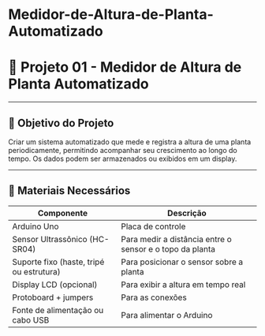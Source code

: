 # Medidor-de-Altura-de-Planta-Automatizado

# 🌱 Projeto 01 - Medidor de Altura de Planta Automatizado

---

## 🎯 Objetivo do Projeto

Criar um sistema automatizado que mede e registra a altura de uma planta periodicamente, permitindo acompanhar seu crescimento ao longo do tempo. Os dados podem ser armazenados ou exibidos em um display.

---

## 🧰 Materiais Necessários

| **Componente**                        | **Descrição**                                           |
|--------------------------------------|---------------------------------------------------------|
| Arduino Uno                          | Placa de controle                                       |
| Sensor Ultrassônico (HC-SR04)        | Para medir a distância entre o sensor e o topo da planta |
| Suporte fixo (haste, tripé ou estrutura) | Para posicionar o sensor sobre a planta             |
| Display LCD (opcional)               | Para exibir a altura em tempo real                      |
| Protoboard + jumpers                 | Para as conexões                                        |
| Fonte de alimentação ou cabo USB     | Para alimentar o Arduino                                |
